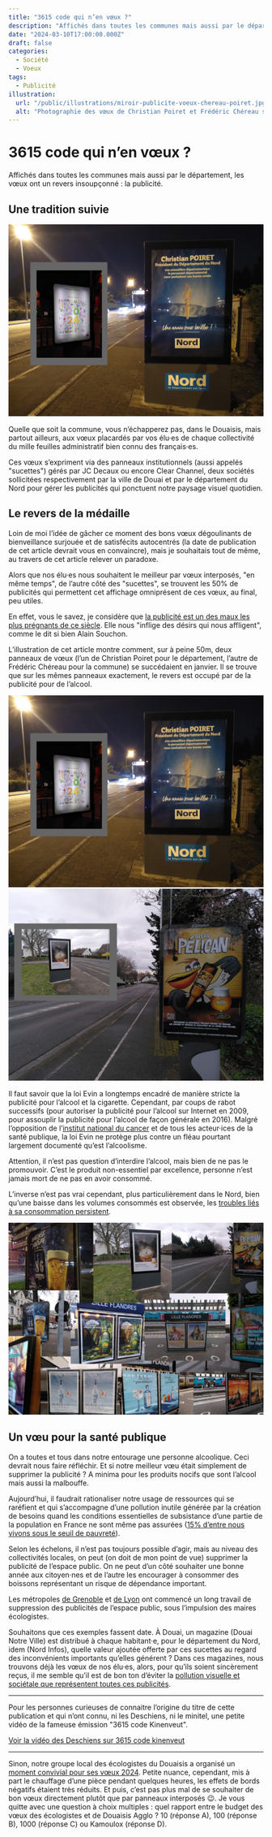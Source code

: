```yaml
---
title: "3615 code qui n’en vœux ?"
description: "Affichés dans toutes les communes mais aussi par le département, les vœux ont un revers insoupçonné : la publicité."
date: "2024-03-10T17:00:00.000Z"
draft: false
categories:
  - Société
  - Voeux
tags:
  - Publicité
illustration:
  url: "/public/illustrations/miroir-publicite-voeux-chereau-poiret.jpg"
  alt: "Photographie des vœux de Christian Poiret et Frédéric Chéreau sur la même prise de vue."
---
```


# 3615 code qui n’en vœux ?

Affichés dans toutes les communes mais aussi par le département, les vœux ont un revers insoupçonné : la publicité.

## Une tradition suivie

![Photographie des vœux de Christian Poiret et Frédéric Chéreau sur la même prose de vue.](/public/illustrations/miroir-publicite-voeux-chereau-poiret.jpg)

Quelle que soit la commune, vous n’échapperez pas, dans le Douaisis, mais partout ailleurs, aux vœux placardés par vos élu·es de chaque collectivité du mille feuilles administratif bien connu des français·es.

Ces vœux s’expriment via des panneaux institutionnels (aussi appelés "sucettes") gérés par JC Decaux ou encore Clear Channel, deux sociétés sollicitées respectivement par la ville de Douai et par le département du Nord pour gérer les publicités qui ponctuent notre paysage visuel quotidien.

## Le revers de la médaille

Loin de moi l’idée de gâcher ce moment des bons vœux dégoulinants de bienveillance surjouée et de satisfécits autocentrés (la date de publication de cet article devrait vous en convaincre), mais je souhaitais tout de même, au travers de cet article relever un paradoxe.

Alors que nos élu·es nous souhaitent le meilleur par vœux interposés, "en même temps", de l’autre côté des "sucettes", se trouvent les 50% de publicités qui permettent cet affichage omniprésent de ces vœux, au final, peu utiles.

En effet, vous le savez, je considère que [la publicité est un des maux les plus prégnants de ce siècle](./stop-pub-mettons-fin-a-la-publicite). Elle nous "inflige des désirs qui nous affligent", comme le dit si bien Alain Souchon.

L’illustration de cet article montre comment, sur à peine 50m, deux panneaux de vœux (l’un de Christian Poiret pour le département, l’autre de Frédéric Chéreau pour la commune) se succédaient en janvier. Il se trouve que sur les mêmes panneaux exactement, le revers est occupé par de la publicité pour de l’alcool.

![Photographie des vœux de Christian Poiret et Frédéric Chéreau sur la même prise de vue.](/public/illustrations/miroir-publicite-voeux-chereau-poiret.jpg)
![Photographie des publicité pour l’alcool sur les panneaux où se trouvaient les vœux.](/public/illustrations/miroir-publicite-biere.jpg)

Il faut savoir que la loi Evin a longtemps encadré de manière stricte la publicité pour l’alcool et la cigarette. Cependant, par coups de rabot successifs (pour autoriser la publicité pour l’alcool sur Internet en 2009, pour assouplir la publicité pour l’alcool de façon générale en 2016). Malgré l’opposition de l’[institut national du cancer](https://www.ouest-france.fr/politique/pub-sur-lalcool-opposition-des-autorites-sanitaires-et-associations-3488689) et de tous les acteur·ices de la santé publique, la loi Evin ne protège plus contre un fléau pourtant largement documenté qu’est l’alcoolisme.

Attention, il n’est pas question d’interdire l’alcool, mais bien de ne pas le promouvoir. C’est le produit non-essentiel par excellence, personne n’est jamais mort de ne pas en avoir consommé.

L’inverse n’est pas vrai cependant, plus particulièrement dans le Nord, bien qu’une baisse dans les volumes consommés est observée, les [troubles liés à sa consommation persistent](https://france3-regions.francetvinfo.fr/hauts-de-france/nord-0/consommation-d-alcool-malgre-des-chiffres-en-baisse-dans-les-hauts-de-france-les-troubles-lies-a-cet-usage-persistent-2912105.html).

![Patchwork de publicités pour l’alcool observée dans les Hauts-de-France](/public/illustrations/publicite-alcool-exemples.jpg)

## Un vœu pour la santé publique

On a toutes et tous dans notre entourage une personne alcoolique. Ceci devrait nous faire réfléchir. Et si notre meilleur vœu était simplement de supprimer la publicité ? A minima pour les produits nocifs que sont l’alcool mais aussi la malbouffe.

Aujourd’hui, il faudrait rationaliser notre usage de ressources qui se raréfient et qui s’accompagne d’une pollution inutile générée par la création de besoins quand les conditions essentielles de subsistance d’une partie de la population en France ne sont même pas assurées ([15% d’entre nous vivons sous le seuil de pauvreté](https://inegalites.fr/A-quels-niveaux-se-situent-les-seuils-de-pauvrete-en-France)).

Selon les échelons, il n’est pas toujours possible d’agir, mais au niveau des collectivités locales, on peut (on doit de mon point de vue) supprimer la publicité de l’espace public. On ne peut d’un côté souhaiter une bonne année aux citoyen·nes et de l’autre les encourager à consommer des boissons représentant un risque de dépendance important.

Les métropoles [de Grenoble](https://www.humanite.fr/environnement/grenoble/grenoble-lyon-nantes-paris-bientot-sans-pub) et [de Lyon](https://antipub.org/lyon-les-ecrans-publicitaires-dans-le-metro-seront-retires-en-avril-2024/) ont commencé un long travail de suppression des publicités de l’espace public, sous l’impulsion des maires écologistes.

Souhaitons que ces exemples fassent date. À Douai, un magazine (Douai Notre Ville) est distribué à chaque habitant·e, pour le département du Nord, idem (Nord Infos), quelle valeur ajoutée offerte par ces sucettes au regard des inconvénients importants qu’elles générent ? Dans ces magazines, nous trouvons déjà les vœux de nos élu·es, alors, pour qu’ils soient sincèrement reçus, il me semble qu’il est de bon ton d’éviter la [pollution visuelle et sociétale que représentent toutes ces publicités](https://antipub.org/asso/manifeste-contre-le-systeme-publicitaire/).

---

Pour les personnes curieuses de connaitre l’origine du titre de cette publication et qui n’ont connu, ni les Deschiens, ni le minitel, une petite vidéo de la fameuse émission "3615 code Kinenveut".

[Voir la vidéo des Deschiens sur 3615 code kinenveut](https://youtu.be/IfUiFas9JAY?si=K-9m8uMymqIBdIg9 "📺")

---

Sinon, notre groupe local des écologistes du Douaisis a organisé un [moment convivial pour ses vœux 2024](https://eelv-douaisis.fr/actualite/voeux-2024-des-luttes-et-des-victoires). Petite nuance, cependant, mis à part le chauffage d’une pièce pendant quelques heures, les effets de bords négatifs étaient très réduits. Et puis, c’est pas plus mal de se souhaiter de bon vœux directement plutôt que par panneaux interposés 😉. Je vous quitte avec une question à choix multiples : quel rapport entre le budget des vœux des écologistes et de Douaisis Agglo ? 10 (réponse A), 100 (réponse B), 1000 (réponse C) ou Kamoulox (réponse D).
